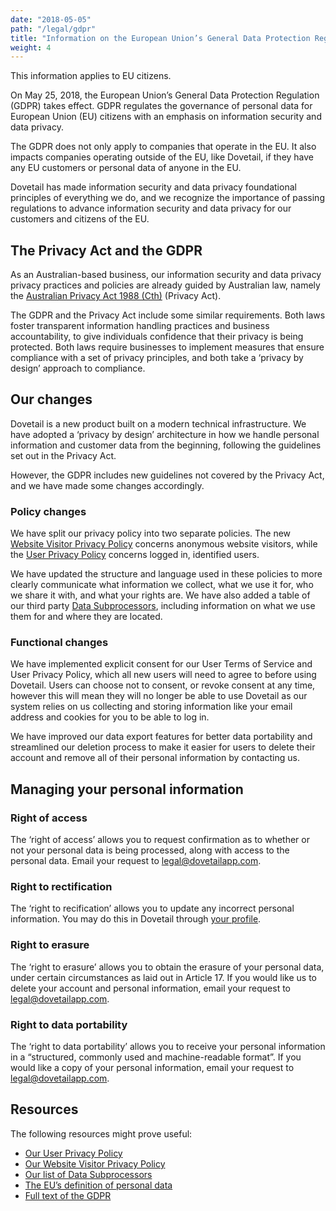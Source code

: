 ```yaml
---
date: "2018-05-05"
path: "/legal/gdpr"
title: "Information on the European Union’s General Data Protection Regulation (GDPR)"
weight: 4
---
```


This information applies to EU citizens.

On May 25, 2018, the European Union’s General Data Protection Regulation (GDPR) takes effect. GDPR regulates the governance of personal data for European Union (EU) citizens with an emphasis on information security and data privacy.

The GDPR does not only apply to companies that operate in the EU. It also impacts companies operating outside of the EU, like Dovetail, if they have any EU customers or personal data of anyone in the EU.

Dovetail has made information security and data privacy foundational principles of everything we do, and we recognize the importance of passing regulations to advance information security and data privacy for our customers and citizens of the EU.

## The Privacy Act and the GDPR

As an Australian-based business, our information security and data privacy privacy practices and policies are already guided by Australian law, namely the [Australian Privacy Act 1988 (Cth)](https://www.legislation.gov.au/Details/C2017C00283) (Privacy Act).

The GDPR and the Privacy Act include some similar requirements. Both laws foster transparent information handling practices and business accountability, to give individuals confidence that their privacy is being protected. Both laws require businesses to implement measures that ensure compliance with a set of privacy principles, and both take a ‘privacy by design’ approach to compliance.

## Our changes

Dovetail is a new product built on a modern technical infrastructure. We have adopted a ‘privacy by design’ architecture in how we handle personal information and customer data from the beginning, following the guidelines set out in the Privacy Act.

However, the GDPR includes new guidelines not covered by the Privacy Act, and we have made some changes accordingly.

### Policy changes

We have split our privacy policy into two separate policies. The new [Website Visitor Privacy Policy](/legal/website-privacy) concerns anonymous website visitors, while the [User Privacy Policy](/legal/privacy) concerns logged in, identified users.

We have updated the structure and language used in these policies to more clearly communicate what information we collect, what we use it for, who we share it with, and what your rights are. We have also added a table of our third party [Data Subprocessors](/legal/data-subprocessors), including information on what we use them for and where they are located.

### Functional changes

We have implemented explicit consent for our User Terms of Service and User Privacy Policy, which all new users will need to agree to before using Dovetail. Users can choose not to consent, or revoke consent at any time, however this will mean they will no longer be able to use Dovetail as our system relies on us collecting and storing information like your email address and cookies for you to be able to log in.

We have improved our data export features for better data portability and streamlined our deletion process to make it easier for users to delete their account and remove all of their personal information by contacting us.

## Managing your personal information

### Right of access

The ‘right of access’ allows you to request confirmation as to whether or not your personal data is being processed, along with access to the personal data. Email your request to [legal@dovetailapp.com](mailto:legal@dovetailapp.com).

### Right to rectification

The ‘right to recification’ allows you to update any incorrect personal information. You may do this in Dovetail through [your profile](/profile).

### Right to erasure

The ‘right to erasure’ allows you to obtain the erasure of your personal data, under certain circumstances as laid out in Article 17. If you would like us to delete your account and personal information, email your request to [legal@dovetailapp.com](mailto:legal@dovetailapp.com).

### Right to data portability

The ‘right to data portability’ allows you to receive your personal information in a “structured, commonly used and machine-readable format”. If you would like a copy of your personal information, email your request to [legal@dovetailapp.com](mailto:legal@dovetailapp.com).

## Resources

The following resources might prove useful:

* [Our User Privacy Policy](/legal/privacy)
* [Our Website Visitor Privacy Policy](/legal/website-privacy)
* [Our list of Data Subprocessors](/legal/data-subprocessors)
* [The EU’s definition of personal data](https://ec.europa.eu/info/law/law-topic/data-protection/reform/what-personal-data_en)
* [Full text of the GDPR](https://gdpr-info.eu/)
